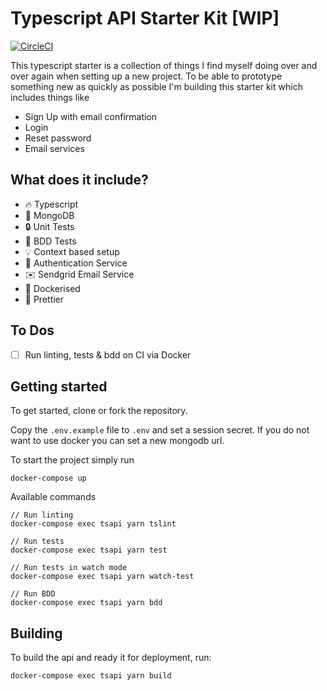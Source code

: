 # Typescript API Starter Kit [WIP]

[![CircleCI](https://circleci.com/gh/davidfloegel/node-typescript-starter/tree/master.svg?style=svg&circle-token=68cb6b4b7ded89a2e2d85777933cdfd4d63d98f2)](https://circleci.com/gh/davidfloegel/node-typescript-starter/tree/master)

This typescript starter is a collection of things I find myself doing over and over again
when setting up a new project. To be able to prototype something new as quickly as possible
I'm building this starter kit which includes things like 

* Sign Up with email confirmation
* Login
* Reset password
* Email services

## What does it include?

* 🔥 Typescript
* 💾 MongoDB
* 🔒 Unit Tests
* 📖 BDD Tests
* 💡 Context based setup
* 🔑 Authentication Service
* ✉️  Sendgrid Email Service
* 🔋 Dockerised
* 💅 Prettier

## To Dos

- [ ] Run linting, tests & bdd on CI via Docker

## Getting started

To get started, clone or fork the repository.

Copy the `.env.example` file to `.env` and set a session secret. If you do not want to use docker
you can set a new mongodb url.

To start the project simply run
```
docker-compose up
```

Available commands
```
// Run linting
docker-compose exec tsapi yarn tslint

// Run tests
docker-compose exec tsapi yarn test

// Run tests in watch mode
docker-compose exec tsapi yarn watch-test

// Run BDD
docker-compose exec tsapi yarn bdd
```

## Building

To build the api and ready it for deployment, run:
```
docker-compose exec tsapi yarn build
```
